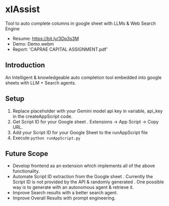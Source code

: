 # xlAssist
Tool to auto complete columns in google sheet with LLMs &amp; Web Search Engine

- Resume: https://bit.ly/3Dp3s3M
- Demo: Demo.webm
- Report: 'CAPRAE CAPITAL ASSIGNMENT.pdf'

## Introduction 
An Intelligent & knowledgeable auto completion tool embedded into google sheets with LLM + Search agents.

## Setup 
1. Replace placeholder with your Gemini model api key in variable, api_key in the createAppScript code. 
2. Get Script ID for your Google sheet . Extensions -> App Script -> Copy URL. 
3. Add your Script ID for your Google Sheet to the runAppScript file
4. Execute `python runAppScript.py`

## Future Scope
- Develop frontend as an extension which implements all of the above functionality.
- Automate Script ID extraction from the Google sheet . Currently the Script ID is not provided by the API & randomly generated . One possible way is to generate with an autonomous agent & retrieve it.
- Improve Search results with a better search agent.
- Improve Overall Results with prompt engineering.
